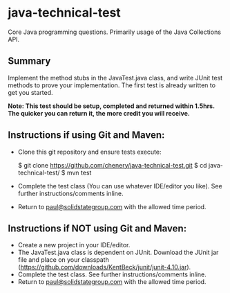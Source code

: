 java-technical-test
===================

Core Java programming questions.  Primarily usage of the Java Collections API.

## Summary

Implement the method stubs in the JavaTest.java class, and write JUnit test methods to prove your implementation.  The first test is already written to get you started.

**Note: This test should be setup, completed and returned within 1.5hrs.  The quicker you can return it, the more credit you will receive.**

## Instructions if using Git and Maven:

- Clone this git repository and ensure tests execute:

    $ git clone https://github.com/chenery/java-technical-test.git
    $ cd java-technical-test/
    $ mvn test

- Complete the test class (You can use whatever IDE/editor you like).  See further instructions/comments inline.
- Return to paul@solidstategroup.com with the allowed time period.

## Instructions if NOT using Git and Maven:

- Create a new project in your IDE/editor.
- The JavaTest.java class is dependent on JUnit.  Download the JUnit jar file and place on your classpath (https://github.com/downloads/KentBeck/junit/junit-4.10.jar).
- Complete the test class.  See further instructions/comments inline.
- Return to paul@solidstategroup.com with the allowed time period.